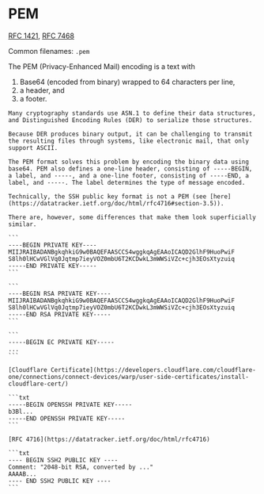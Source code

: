 # PEM

[RFC 1421](https://datatracker.ietf.org/doc/html/rfc1421), [RFC 7468](https://datatracker.ietf.org/doc/html/rfc7468)

Common filenames: `.pem`

The PEM (Privacy-Enhanced Mail) encoding is a text with
1. Base64 (encoded from binary) wrapped to 64 characters per line,
2. a header, and
3. a footer.

~~~admonish quote title="PEM (Wikipedia)"
Many cryptography standards use ASN.1 to define their data structures, and Distinguished Encoding Rules (DER) to serialize those structures.

Because DER produces binary output, it can be challenging to transmit the resulting files through systems, like electronic mail, that only support ASCII.

The PEM format solves this problem by encoding the binary data using base64. PEM also defines a one-line header, consisting of -----BEGIN, a label, and -----, and a one-line footer, consisting of -----END, a label, and -----. The label determines the type of message encoded. 
~~~

~~~admonish warning title="SSH public key vs. PEM"
Technically, the SSH public key format is not a PEM (see [here](https://datatracker.ietf.org/doc/html/rfc4716#section-3.5)).

There are, however, some differences that make them look superficially similar.
~~~

~~~admonish example title="Example 1: Generic private key"
```
----BEGIN PRIVATE KEY----
MIIJRAIBADANBgkqhkiG9w0BAQEFAASCCS4wggkqAgEAAoICAQD2GlhF9HuoPwiF
S8lh0lHCwVGlVq0Jqtmp7ieyVOZ0mbU6T2KCDwkL3mWWSiVZc+cjh3EOsXtyzuiq
-----END PRIVATE KEY-----
```
~~~

~~~admonish example title="Example 2: RSA private key"
```
----BEGIN RSA PRIVATE KEY----
MIIJRAIBADANBgkqhkiG9w0BAQEFAASCCS4wggkqAgEAAoICAQD2GlhF9HuoPwiF
S8lh0lHCwVGlVq0Jqtmp7ieyVOZ0mbU6T2KCDwkL3mWWSiVZc+cjh3EOsXtyzuiq
-----END RSA PRIVATE KEY-----
```
~~~

~~~admonish example title="Example 3: EC private key"
```
-----BEGIN EC PRIVATE KEY-----
...
```
~~~

~~~admonish example title="Example 4: Digital certificate"
[Cloudflare Certificate](https://developers.cloudflare.com/cloudflare-one/connections/connect-devices/warp/user-side-certificates/install-cloudflare-cert/)
~~~


~~~admonish example title="Example 5: SSH private key"
```txt
-----BEGIN OPENSSH PRIVATE KEY-----
b3Bl...
-----END OPENSSH PRIVATE KEY-----
```
~~~

~~~admonish example title="Example 6: SSH public key"
[RFC 4716](https://datatracker.ietf.org/doc/html/rfc4716)

```txt
---- BEGIN SSH2 PUBLIC KEY ----
Comment: "2048-bit RSA, converted by ..."
AAAAB...
---- END SSH2 PUBLIC KEY ----
```
~~~
